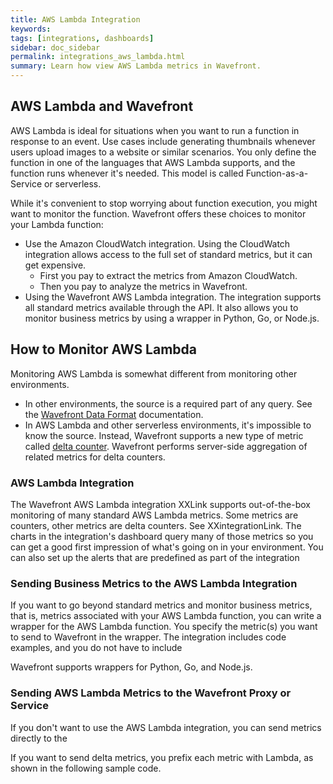 ```yaml
---
title: AWS Lambda Integration
keywords:
tags: [integrations, dashboards]
sidebar: doc_sidebar
permalink: integrations_aws_lambda.html
summary: Learn how view AWS Lambda metrics in Wavefront.
---
```


## AWS Lambda and Wavefront

AWS Lambda is ideal for situations when you want to run a function in response to an event. Use cases include generating thumbnails whenever users upload images to a website or similar scenarios. You only define the function in one of the languages that AWS Lambda supports, and the function runs whenever it's needed. This model is called Function-as-a-Service or serverless.

While it's convenient to stop worrying about function execution, you might want to monitor the function. Wavefront offers these choices to monitor your Lambda function:
* Use the Amazon CloudWatch integration. Using the CloudWatch integration allows access to the full set of standard metrics, but it can get expensive.
  - First you pay to extract the metrics from Amazon CloudWatch.
  - Then you pay to analyze the metrics in Wavefront.
* Using the Wavefront AWS Lambda integration. The integration supports all standard metrics available through the API. It also allows you to monitor business metrics by using a wrapper in Python, Go, or Node.js.

## How to Monitor AWS Lambda

Monitoring AWS Lambda is somewhat different from monitoring other environments.
* In other environments, the source is a required part of any query. See the [Wavefront Data Format](wavefront_data_format.html) documentation.
* In AWS Lambda and other serverless environments, it's impossible to know the source. Instead, Wavefront supports a new type of metric called [delta counter](delta_counters.html). Wavefront performs server-side aggregation of related metrics for delta counters.

### AWS Lambda Integration

The Wavefront AWS Lambda integration XXLink supports out-of-the-box monitoring of many standard AWS Lambda metrics. Some metrics are counters, other metrics are delta counters. See XXintegrationLink. The charts in the integration's dashboard query many of those metrics so you can get a good first impression of what's going on in your environment. You can also set up the alerts that are predefined as part of the integration

### Sending Business Metrics to the AWS Lambda Integration

If you want to go beyond standard metrics and monitor business metrics, that is, metrics associated with your AWS Lambda function, you can write a wrapper for the AWS Lambda function. You specify the metric(s) you want to send to Wavefront in the wrapper. The integration includes code examples, and you do not have to include

Wavefront supports wrappers for Python, Go, and Node.js.

### Sending AWS Lambda Metrics to the Wavefront Proxy or Service

If you don't want to use the AWS Lambda integration, you can send metrics directly to the

If you want to send delta metrics, you prefix each metric with Lambda, as shown in the following sample code.
